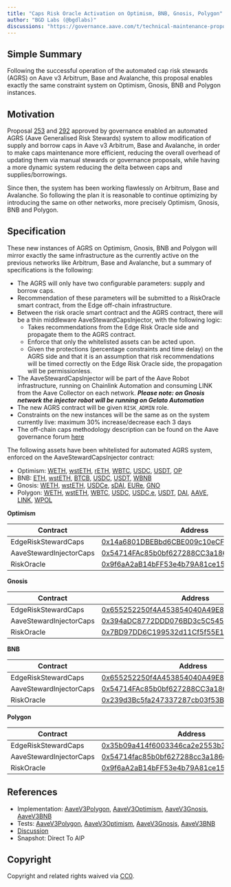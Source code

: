 ```yaml
---
title: "Caps Risk Oracle Activation on Optimism, BNB, Gnosis, Polygon"
author: "BGD Labs (@bgdlabs)"
discussions: "https://governance.aave.com/t/technical-maintenance-proposals/15274/98"
---
```


## Simple Summary

Following the successful operation of the automated cap risk stewards (AGRS) on Aave v3 Arbitrum, Base and Avalanche, this proposal enables exactly the same constraint system on Optimism, Gnosis, BNB and Polygon instances.

## Motivation

Proposal [253](https://vote.onaave.com/proposal/?proposalId=253) and [292](https://vote.onaave.com/proposal/?proposalId=292) approved by governance enabled an automated AGRS (Aave Generalised Risk Stewards) system to allow modification of supply and borrow caps in Aave v3 Arbitrum, Base and Avalanche, in order to make caps maintenance more efficient, reducing the overall overhead of updating them via manual stewards or governance proposals, while having a more dynamic system reducing the delta between caps and supplies/borrowings.

Since then, the system has been working flawlessly on Arbitrum, Base and Avalanche. So following the plan it is reasonable to continue optimizing by introducing the same on other networks, more precisely Optimism, Gnosis, BNB and Polygon.

## Specification

These new instances of AGRS on Optimism, Gnosis, BNB and Polygon will mirror exactly the same infrastructure as the currently active on the previous networks like Arbitrum, Base and Avalanche, but a summary of specifications is the following:

- The AGRS will only have two configurable parameters: supply and borrow caps.
- Recommendation of these parameters will be submitted to a RiskOracle smart contract, from the Edge off-chain infrastructure.
- Between the risk oracle smart contract and the AGRS contract, there will be a thin middleware AaveStewardCapsInjector, with the following logic:
  - Takes recommendations from the Edge Risk Oracle side and propagate them to the AGRS contract.
  - Enforce that only the whitelisted assets can be acted upon.
  - Given the protections (percentage constraints and time delay) on the AGRS side and that it is an assumption that risk recommendations will be timed correctly on the Edge Risk Oracle side, the propagation will be permissionless.
- The AaveStewardCapsInjector will be part of the Aave Robot infrastructure, running on Chainlink Automation and consuming LINK from the Aave Collector on each network. **_Please note: on Gnosis network the injector robot will be running on Gelato Automation_**
- The new AGRS contract will be given `RISK_ADMIN` role.
- Constraints on the new instances will be the same as on the system currently live: maximum 30% increase/decrease each 3 days
- The off-chain caps methodology description can be found on the Aave governance forum [here](https://governance.aave.com/t/arfc-supply-and-borrow-cap-risk-oracle-activation/20834)

The following assets have been whitelisted for automated AGRS system, enforced on the AaveStewardCapsInjector contract:

- Optimism: [WETH](https://optimistic.etherscan.io/address/0x4200000000000000000000000000000000000006), [wstETH](https://optimistic.etherscan.io/address/0x1F32b1c2345538c0c6f582fCB022739c4A194Ebb), [rETH](https://optimistic.etherscan.io/address/0x9Bcef72be871e61ED4fBbc7630889beE758eb81D), [WBTC](https://optimistic.etherscan.io/address/0x68f180fcCe6836688e9084f035309E29Bf0A2095), [USDC](https://optimistic.etherscan.io/address/0x0b2C639c533813f4Aa9D7837CAf62653d097Ff85), [USDT](https://optimistic.etherscan.io/address/0x94b008aA00579c1307B0EF2c499aD98a8ce58e58), [OP](https://optimistic.etherscan.io/address/0x4200000000000000000000000000000000000042)
- BNB: [ETH](https://bscscan.com/address/0x2170Ed0880ac9A755fd29B2688956BD959F933F8), [wstETH](https://bscscan.com/address/0x26c5e01524d2E6280A48F2c50fF6De7e52E9611C), [BTCB](https://bscscan.com/address/0x7130d2A12B9BCbFAe4f2634d864A1Ee1Ce3Ead9c), [USDC](https://bscscan.com/address/0x8AC76a51cc950d9822D68b83fE1Ad97B32Cd580d), [USDT](https://bscscan.com/address/0x55d398326f99059fF775485246999027B3197955), [WBNB](https://bscscan.com/address/0xbb4CdB9CBd36B01bD1cBaEBF2De08d9173bc095c)
- Gnosis: [WETH](https://gnosisscan.io/address/0x6A023CCd1ff6F2045C3309768eAd9E68F978f6e1), [wstETH](https://gnosisscan.io/address/0x6C76971f98945AE98dD7d4DFcA8711ebea946eA6), [USDCe](https://gnosisscan.io/address/0x2a22f9c3b484c3629090FeED35F17Ff8F88f76F0), [sDAI](https://gnosisscan.io/address/0xaf204776c7245bF4147c2612BF6e5972Ee483701), [EURe](https://gnosisscan.io/address/0xcB444e90D8198415266c6a2724b7900fb12FC56E), [GNO](https://gnosisscan.io/address/0x9C58BAcC331c9aa871AFD802DB6379a98e80CEdb)
- Polygon: [WETH](https://polygonscan.com/address/0x7ceB23fD6bC0adD59E62ac25578270cFf1b9f619), [wstETH](https://polygonscan.com/address/0x03b54A6e9a984069379fae1a4fC4dBAE93B3bCCD), [WBTC](https://polygonscan.com/address/0x1BFD67037B42Cf73acF2047067bd4F2C47D9BfD6), [USDC](https://polygonscan.com/address/0x3c499c542cEF5E3811e1192ce70d8cC03d5c3359), [USDC.e](https://polygonscan.com/address/0x2791Bca1f2de4661ED88A30C99A7a9449Aa84174), [USDT](https://polygonscan.com/address/0xc2132D05D31c914a87C6611C10748AEb04B58e8F), [DAI](https://polygonscan.com/address/0x8f3Cf7ad23Cd3CaDbD9735AFf958023239c6A063), [AAVE](https://polygonscan.com/address/0xD6DF932A45C0f255f85145f286eA0b292B21C90B), [LINK](https://polygonscan.com/address/0x53E0bca35eC356BD5ddDFebbD1Fc0fD03FaBad39), [WPOL](https://polygonscan.com/address/0x0d500B1d8E8eF31E21C99d1Db9A6444d3ADf1270)

**Optimism**

| Contract                | Address                                                                                                                          |
| ----------------------- | -------------------------------------------------------------------------------------------------------------------------------- |
| EdgeRiskStewardCaps     | [0x14a6801DBEBbd6CBE009c10eCFDA98C1c7B89012](http://optimistic.etherscan.io/address/0x14a6801DBEBbd6CBE009c10eCFDA98C1c7B89012)  |
| AaveStewardInjectorCaps | [0x54714FAc85b0bf627288CC3a186dE81A42f1D635](https://optimistic.etherscan.io/address/0x54714FAc85b0bf627288CC3a186dE81A42f1D635) |
| RiskOracle              | [0x9f6aA2aB14bFF53e4b79A81ce1554F1DFdbb6608](https://optimistic.etherscan.io/address/0x9f6aA2aB14bFF53e4b79A81ce1554F1DFdbb6608) |

**Gnosis**

| Contract                | Address                                                                                                                |
| ----------------------- | ---------------------------------------------------------------------------------------------------------------------- |
| EdgeRiskStewardCaps     | [0x655252250f4A453854040A49E8280951A76f3033](https://gnosisscan.io/address/0x655252250f4A453854040A49E8280951A76f3033) |
| AaveStewardInjectorCaps | [0x394aDC8772DDD076BD3c5C545c4Edd3617C7d5e6](https://gnosisscan.io/address/0x394aDC8772DDD076BD3c5C545c4Edd3617C7d5e6) |
| RiskOracle              | [0x7BD97DD6C199532d11Cf5f55E13a120dB6dd0F4F](https://gnosisscan.io/address/0x7BD97DD6C199532d11Cf5f55E13a120dB6dd0F4F) |

**BNB**

| Contract                | Address                                                                                                              |
| ----------------------- | -------------------------------------------------------------------------------------------------------------------- |
| EdgeRiskStewardCaps     | [0x655252250f4A453854040A49E8280951A76f3033](http://bscscan.com/address/0x655252250f4A453854040A49E8280951A76f3033)  |
| AaveStewardInjectorCaps | [0x54714FAc85b0bf627288CC3a186dE81A42f1D635](https://bscscan.com/address/0x54714FAc85b0bf627288CC3a186dE81A42f1D635) |
| RiskOracle              | [0x239d3Bc5fa247337287cb03f53B8bc63DBBc332D](https://bscscan.com/address/0x239d3Bc5fa247337287cb03f53B8bc63DBBc332D) |

**Polygon**

| Contract                | Address                                                                                                                  |
| ----------------------- | ------------------------------------------------------------------------------------------------------------------------ |
| EdgeRiskStewardCaps     | [0x35b09a414f6003346ca2e2553b3ea91cd3524af3](https://polygonscan.com/address/0x35b09a414f6003346ca2e2553b3ea91cd3524af3) |
| AaveStewardInjectorCaps | [0x54714fac85b0bf627288cc3a186de81a42f1d635](https://polygonscan.com/address/0x54714fac85b0bf627288cc3a186de81a42f1d635) |
| RiskOracle              | [0x9f6aA2aB14bFF53e4b79A81ce1554F1DFdbb6608](https://polygonscan.com/address/0x9f6aA2aB14bFF53e4b79A81ce1554F1DFdbb6608) |

## References

- Implementation: [AaveV3Polygon](https://github.com/bgd-labs/aave-proposals-v3/blob/f69dc09142d979ce755027ffccd64ba58264150d/src/20250722_Multi_CapsRiskOracleActivationOnOptimismBNBGnosisPolygon/AaveV3Polygon_CapsRiskOracleActivationOnOptimismBNBGnosisPolygon_20250722.sol), [AaveV3Optimism](https://github.com/bgd-labs/aave-proposals-v3/blob/f69dc09142d979ce755027ffccd64ba58264150d/src/20250722_Multi_CapsRiskOracleActivationOnOptimismBNBGnosisPolygon/AaveV3Optimism_CapsRiskOracleActivationOnOptimismBNBGnosisPolygon_20250722.sol), [AaveV3Gnosis](https://github.com/bgd-labs/aave-proposals-v3/blob/f69dc09142d979ce755027ffccd64ba58264150d/src/20250722_Multi_CapsRiskOracleActivationOnOptimismBNBGnosisPolygon/AaveV3Gnosis_CapsRiskOracleActivationOnOptimismBNBGnosisPolygon_20250722.sol), [AaveV3BNB](https://github.com/bgd-labs/aave-proposals-v3/blob/f69dc09142d979ce755027ffccd64ba58264150d/src/20250722_Multi_CapsRiskOracleActivationOnOptimismBNBGnosisPolygon/AaveV3BNB_CapsRiskOracleActivationOnOptimismBNBGnosisPolygon_20250722.sol)
- Tests: [AaveV3Polygon](https://github.com/bgd-labs/aave-proposals-v3/blob/f69dc09142d979ce755027ffccd64ba58264150d/src/20250722_Multi_CapsRiskOracleActivationOnOptimismBNBGnosisPolygon/AaveV3Polygon_CapsRiskOracleActivationOnOptimismBNBGnosisPolygon_20250722.t.sol), [AaveV3Optimism](https://github.com/bgd-labs/aave-proposals-v3/blob/f69dc09142d979ce755027ffccd64ba58264150d/src/20250722_Multi_CapsRiskOracleActivationOnOptimismBNBGnosisPolygon/AaveV3Optimism_CapsRiskOracleActivationOnOptimismBNBGnosisPolygon_20250722.t.sol), [AaveV3Gnosis](https://github.com/bgd-labs/aave-proposals-v3/blob/f69dc09142d979ce755027ffccd64ba58264150d/src/20250722_Multi_CapsRiskOracleActivationOnOptimismBNBGnosisPolygon/AaveV3Gnosis_CapsRiskOracleActivationOnOptimismBNBGnosisPolygon_20250722.t.sol), [AaveV3BNB](https://github.com/bgd-labs/aave-proposals-v3/blob/f69dc09142d979ce755027ffccd64ba58264150d/src/20250722_Multi_CapsRiskOracleActivationOnOptimismBNBGnosisPolygon/AaveV3BNB_CapsRiskOracleActivationOnOptimismBNBGnosisPolygon_20250722.t.sol)
- [Discussion](https://governance.aave.com/t/technical-maintenance-proposals/15274/98)
- Snapshot: Direct To AIP

## Copyright

Copyright and related rights waived via [CC0](https://creativecommons.org/publicdomain/zero/1.0/).
